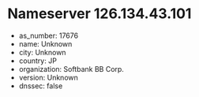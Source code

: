 # Nameserver 126.134.43.101

* as_number: 17676
* name: Unknown
* city: Unknown
* country: JP
* organization: Softbank BB Corp.
* version: Unknown
* dnssec: false
